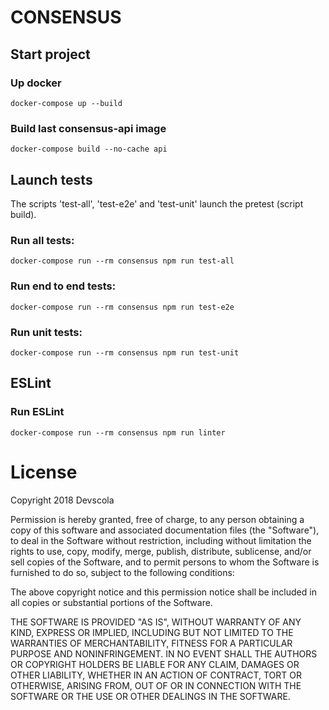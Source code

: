 # CONSENSUS

## Start project

### Up docker

`docker-compose up --build`

### Build last consensus-api image

`docker-compose build --no-cache api`

## Launch tests

The scripts 'test-all', 'test-e2e' and 'test-unit' launch the pretest (script build).

### Run all tests:

`docker-compose run --rm consensus npm run test-all`


### Run end to end tests:

`docker-compose run --rm consensus npm run test-e2e`


### Run unit tests:

`docker-compose run --rm consensus npm run test-unit`


## ESLint

### Run ESLint

`docker-compose run --rm consensus npm run linter`


# License

Copyright 2018 Devscola

Permission is hereby granted, free of charge, to any person obtaining a copy of this software and associated documentation files (the "Software"), to deal in the Software without restriction, including without limitation the rights to use, copy, modify, merge, publish, distribute, sublicense, and/or sell copies of the Software, and to permit persons to whom the Software is furnished to do so, subject to the following conditions:

The above copyright notice and this permission notice shall be included in all copies or substantial portions of the Software.

THE SOFTWARE IS PROVIDED "AS IS", WITHOUT WARRANTY OF ANY KIND, EXPRESS OR IMPLIED, INCLUDING BUT NOT LIMITED TO THE WARRANTIES OF MERCHANTABILITY, FITNESS FOR A PARTICULAR PURPOSE AND NONINFRINGEMENT. IN NO EVENT SHALL THE AUTHORS OR COPYRIGHT HOLDERS BE LIABLE FOR ANY CLAIM, DAMAGES OR OTHER LIABILITY, WHETHER IN AN ACTION OF CONTRACT, TORT OR OTHERWISE, ARISING FROM, OUT OF OR IN CONNECTION WITH THE SOFTWARE OR THE USE OR OTHER DEALINGS IN THE SOFTWARE.
